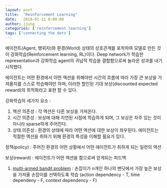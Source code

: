 ```yaml
---
layout: post
title:  "Reinforcement Learning"
date:   2019-01-11 0:00:00
author: jjung
categories: ['reinforcement learning']
tags: ['connecting the dots']
---
```


에이전트(Agent, 행위자)와 환경(World) 상태의 상호관계를 포착하여 모델로 만든 것이 강화학습(Reinforcement learning, RL)이다.
Deep network가 학습한 representation과 강화학습 agent의 귀납적 학습을 결합함으로써 놀라운 성과를 내기시작했다.

에이전트는 어떤 환경에서 어떤 액션을 취해야만 시간의 흐름에 따라 가장 큰 보상을 가져올지를 스스로 학습해야만 하며, 이러한 할인된 기대 보상(discounted expected reward)의 최적화라고 표현 할 수 있다.

강화학습의 세가지 요소 :
1. 액션 의존성 : 각 액션은 다른 보상을 가져온다.
2. 시간 의존성 : 보상에 대해 지연된 시점에 학습하게 되며, 그 보상은 자주 있는 것이 아니라 sparse하게 주어진다.
3. 상태 의존성 : 환경의 상태에 따라 어떤 액션에 대한 보상이 좌우된다. 에이전트는 적절한 액션을 취하기 위해 환경의 특성을 이해할 필요가 있다.

정책(policy) : 주어진 환경의 어떤 상황에서 어떤 에이전트가 취하게 되는 일련의 액션

보상(reward) : 에이전트가 어떤 액션을 함으로써 얻게되는 피드백


1. [multi-armed bandit problem](https://colab.research.google.com/drive/1Q1ZdZnLKlLxZ2vf2k2uZGTV6j0wO9FYb) 
: 손잡이가 n개인 하나의 밴딧에서 가장 높은 보상을 가져올 손잡이를 선택하도록 학습
  (action dependency - T, time dependeny - F, context dependency - F)




